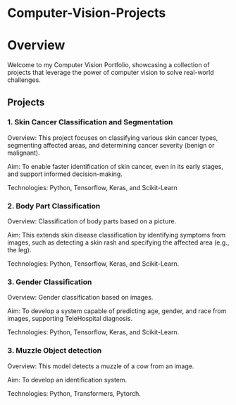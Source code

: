 # Computer-Vision-Projects

# Overview

Welcome to my Computer Vision Portfolio, showcasing a collection of projects that leverage the power of computer vision to solve real-world challenges.

## Projects

### 1. Skin Cancer Classification and Segmentation
Overview: This project focuses on classifying various skin cancer types, segmenting affected areas, and determining cancer severity (benign or malignant).

Aim: To enable faster identification of skin cancer, even in its early stages, and support informed decision-making.

Technologies: Python, Tensorflow, Keras, and Scikit-Learn

### 2. Body Part Classification
Overview: Classification of body parts based on a picture.

Aim: This extends skin disease classification by identifying symptoms from images, such as detecting a skin rash and specifying the affected area (e.g., the leg).

Technologies: Python, Tensorflow, Keras, and Scikit-Learn.

### 3. Gender Classification
Overview: Gender classification based on images.

Aim: To develop a system capable of predicting age, gender, and race from images, supporting TeleHospital diagnosis.

Technologies: Python, Tensorflow, Keras, and Scikit-Learn.

### 3. Muzzle Object detection
Overview: This model detects a muzzle of a cow from an image.

Aim: To develop an identification system.

Technologies: Python, Transformers, Pytorch.
